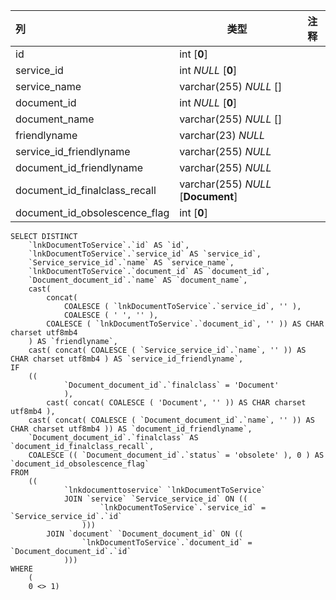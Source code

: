 | 列                            | 类型                               | 注释 |
| :---------------------------- | ---------------------------------- | ---- |
| id                            | int [**0**]                        |      |
| service_id                    | int *NULL* [**0**]                 |      |
| service_name                  | varchar(255) *NULL* []             |      |
| document_id                   | int *NULL* [**0**]                 |      |
| document_name                 | varchar(255) *NULL* []             |      |
| friendlyname                  | varchar(23) *NULL*                 |      |
| service_id_friendlyname       | varchar(255) *NULL*                |      |
| document_id_friendlyname      | varchar(255) *NULL*                |      |
| document_id_finalclass_recall | varchar(255) *NULL* [**Document**] |      |
| document_id_obsolescence_flag | int [**0**]                        |      |

```
SELECT DISTINCT
	`lnkDocumentToService`.`id` AS `id`,
	`lnkDocumentToService`.`service_id` AS `service_id`,
	`Service_service_id`.`name` AS `service_name`,
	`lnkDocumentToService`.`document_id` AS `document_id`,
	`Document_document_id`.`name` AS `document_name`,
	cast(
		concat(
			COALESCE ( `lnkDocumentToService`.`service_id`, '' ),
			COALESCE ( ' ', '' ),
		COALESCE ( `lnkDocumentToService`.`document_id`, '' )) AS CHAR charset utf8mb4 
	) AS `friendlyname`,
	cast( concat( COALESCE ( `Service_service_id`.`name`, '' )) AS CHAR charset utf8mb4 ) AS `service_id_friendlyname`,
IF
	((
			`Document_document_id`.`finalclass` = 'Document' 
			),
		cast( concat( COALESCE ( 'Document', '' )) AS CHAR charset utf8mb4 ),
	cast( concat( COALESCE ( `Document_document_id`.`name`, '' )) AS CHAR charset utf8mb4 )) AS `document_id_friendlyname`,
	`Document_document_id`.`finalclass` AS `document_id_finalclass_recall`,
	COALESCE (( `Document_document_id`.`status` = 'obsolete' ), 0 ) AS `document_id_obsolescence_flag` 
FROM
	((
			`lnkdocumenttoservice` `lnkDocumentToService`
			JOIN `service` `Service_service_id` ON ((
					`lnkDocumentToService`.`service_id` = `Service_service_id`.`id` 
				)))
		JOIN `document` `Document_document_id` ON ((
				`lnkDocumentToService`.`document_id` = `Document_document_id`.`id` 
			))) 
WHERE
	(
	0 <> 1)
```

